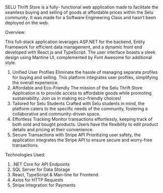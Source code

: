 SELU Thrift Store is a fully- functional web application  made to facilitate the seamless buying and selling of goods at affordable prices within the Selu community. It was made for a Software Engineering Class and hasn’t been deployed on the web. 


Overview:

This full-stack application leverages ASP.NET for the backend, Entity Framework for efficient data management, and a dynamic front end developed with React.js and TypeScript. The user interface boasts a sleek design using Mantine UI, complemented by Font Awesome for additional style. 

1.	Unified User Profiles Eliminate the hassle of managing separate profiles for buying and selling. This platform integrates user profiles, simplifying the overall experience.
2.	Affordable and Eco-Friendly The mission of the Selu Thrift Store Application is to provide access to affordable goods while promoting sustainability. Join us in making eco-friendly choices!
3.	Tailored for Selu Students Crafted with Selu students in mind, the platform caters to the specific needs of the community, fostering a collaborative and community-driven space.
4.	Effortless Tracking Monitor transactions effortlessly, keeping track of both sold and bought products. Users have the flexibility to edit product details and pricing at their convenience.
5.	Secure Transactions with Stripe API Prioritizing user safety, the application integrates the Stripe API to ensure secure and worry-free transactions.

Technologies Used:
1.	.NET Core for API Endpoints
2.	SQL Server for Data Storage
3.	React, TypeScript & Man-tine for Frontend.
4.	Axios for HTTP Requests
5. Stripe Integration for Payments
